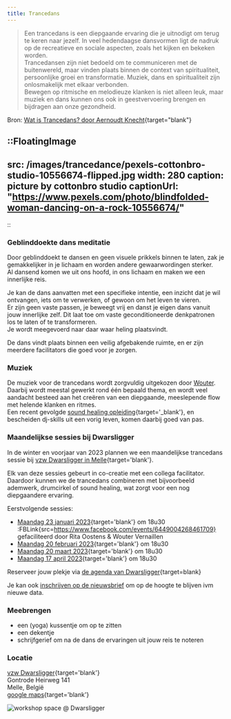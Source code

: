 ```yaml
---
title: Trancedans
---
```


> Een trancedans is een diepgaande ervaring die je uitnodigt om terug te keren naar jezelf. In veel hedendaagse dansvormen ligt de nadruk op de recreatieve en sociale aspecten, zoals het kijken en bekeken worden.<br>Trancedansen zijn niet bedoeld om te communiceren met de buitenwereld, maar vinden plaats binnen de context van spiritualiteit, persoonlijke groei en transformatie. Muziek, dans en spiritualiteit zijn onlosmakelijk met elkaar verbonden. <br>Bewegen op ritmische en melodieuze klanken is niet alleen leuk, maar muziek en dans kunnen ons ook in geestvervoering brengen en bijdragen aan onze gezondheid.

Bron: [Wat is Trancedans? door Aernoudt Knecht](http://www.trancedans.net/trancedans-en-muziek/index.html){target="blank"}

::FloatingImage
---
src: /images/trancedance/pexels-cottonbro-studio-10556674-flipped.jpg
width: 280
caption: picture by cottonbro studio
captionUrl: "https://www.pexels.com/photo/blindfolded-woman-dancing-on-a-rock-10556674/"
---
::

### Geblinddoekte dans meditatie

Door geblinddoekt te dansen en geen visuele prikkels binnen te laten, zak je gemakkelijker in je lichaam en worden andere gewaarwordingen sterker.<br>
Al dansend komen we uit ons hoofd, in ons lichaam en maken we een innerlijke reis.<br>

Je kan de dans aanvatten met een specifieke intentie, een inzicht dat je wil ontvangen, iets om te verwerken, of gewoon om het leven te vieren.<br>
Er zijn geen vaste passen, je beweegt vrij en danst je eigen dans vanuit jouw innerlijke zelf. 
Dit laat toe om vaste geconditioneerde denkpatronen los te laten of te transformeren.<br>
Je wordt meegevoerd naar daar waar heling plaatsvindt. 

De dans vindt plaats binnen een veilig afgebakende ruimte, en er zijn meerdere facilitators die goed voor je zorgen.

### Muziek

De muziek voor de trancedans wordt zorgvuldig uitgekozen door [Wouter](/about). Daarbij wordt meestal gewerkt rond één bepaald thema, en wordt veel aandacht besteed aan het creëren van een diepgaande, meeslepende flow met helende klanken en ritmes.<br>
Een recent gevolgde [sound healing opleiding](https://www.akasharetreatcenter.com/soundhealing-training){target='_blank'}, en bescheiden dj-skills uit een vorig leven, komen daarbij goed van pas.

### Maandelijkse sessies bij Dwarsligger

In de winter en voorjaar van 2023 plannen we een maandelijkse trancedans sessie bij [vzw Dwarsligger in Melle](https://www.dwarsligger33.com/){target='blank'}.

Elk van deze sessies gebeurt in co-creatie met een collega facilitator.<br>
Daardoor kunnen we de trancedans combineren met bijvoorbeeld ademwerk, drumcirkel of sound healing, wat zorgt voor een nog diepgaandere ervaring.

Eerstvolgende sessies:

 * [Maandag 23 januari 2023](https://www.dwarsligger33.com/event-details/trancedans){target='blank'} om 18u30 :FBLink{src=https://www.facebook.com/events/6449004268461709}<br>gefaciliteerd door Rita Oostens & Wouter Vernaillen 
 * [Maandag 20 februari 2023](https://www.dwarsligger33.com/event-details/trancedans-2){target='blank'} om 18u30
 * [Maandag 20 maart 2023](https://www.dwarsligger33.com/event-details/trancedans-3){target='blank'} om 18u30
 * [Maandag 17 april 2023](https://www.dwarsligger33.com/event-details/trancedans-4){target='blank'} om 18u30

Reserveer jouw plekje via [de agenda van Dwarsligger](https://www.dwarsligger33.com/agenda){target=blank}

Je kan ook [inschrijven op de nieuwsbrief](/newsletter) om op de hoogte te blijven ivm nieuwe data.

### Meebrengen
* een (yoga) kussentje om op te zitten
* een dekentje
* schrijfgerief om na de dans de ervaringen uit jouw reis te noteren

### Locatie
[vzw Dwarsligger](https://www.dwarsligger33.com/){target='blank'}<br>
Gontrode Heirweg 141<br>
Melle, België<br>
[google maps](https://goo.gl/maps/MnNE7r2AvZPsRXsK9){target='blank'}

![workshop space @ Dwarsligger](/images/trancedance/dwarsligger.jpg)